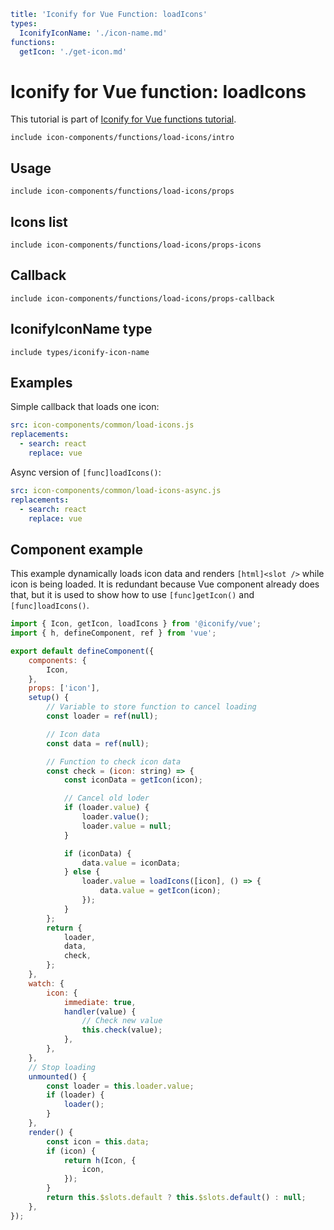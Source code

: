 ```yaml
title: 'Iconify for Vue Function: loadIcons'
types:
  IconifyIconName: './icon-name.md'
functions:
  getIcon: './get-icon.md'
```

# Iconify for Vue function: loadIcons

This tutorial is part of [Iconify for Vue functions tutorial](./index.md#functions).

`include icon-components/functions/load-icons/intro`

## Usage

`include icon-components/functions/load-icons/props`

## Icons list

`include icon-components/functions/load-icons/props-icons`

## Callback

`include icon-components/functions/load-icons/props-callback`

## IconifyIconName type

`include types/iconify-icon-name`

## Examples

Simple callback that loads one icon:

```yaml
src: icon-components/common/load-icons.js
replacements:
  - search: react
    replace: vue
```

Async version of `[func]loadIcons()`:

```yaml
src: icon-components/common/load-icons-async.js
replacements:
  - search: react
    replace: vue
```

## Component example

This example dynamically loads icon data and renders `[html]<slot />` while icon is being loaded. It is redundant because Vue component already does that, but it is used to show how to use `[func]getIcon()` and `[func]loadIcons()`.

```js
import { Icon, getIcon, loadIcons } from '@iconify/vue';
import { h, defineComponent, ref } from 'vue';

export default defineComponent({
	components: {
		Icon,
	},
	props: ['icon'],
	setup() {
		// Variable to store function to cancel loading
		const loader = ref(null);

		// Icon data
		const data = ref(null);

		// Function to check icon data
		const check = (icon: string) => {
			const iconData = getIcon(icon);

			// Cancel old loder
			if (loader.value) {
				loader.value();
				loader.value = null;
			}

			if (iconData) {
				data.value = iconData;
			} else {
				loader.value = loadIcons([icon], () => {
					data.value = getIcon(icon);
				});
			}
		};
		return {
			loader,
			data,
			check,
		};
	},
	watch: {
		icon: {
			immediate: true,
			handler(value) {
				// Check new value
				this.check(value);
			},
		},
	},
	// Stop loading
	unmounted() {
		const loader = this.loader.value;
		if (loader) {
			loader();
		}
	},
	render() {
		const icon = this.data;
		if (icon) {
			return h(Icon, {
				icon,
			});
		}
		return this.$slots.default ? this.$slots.default() : null;
	},
});
```
